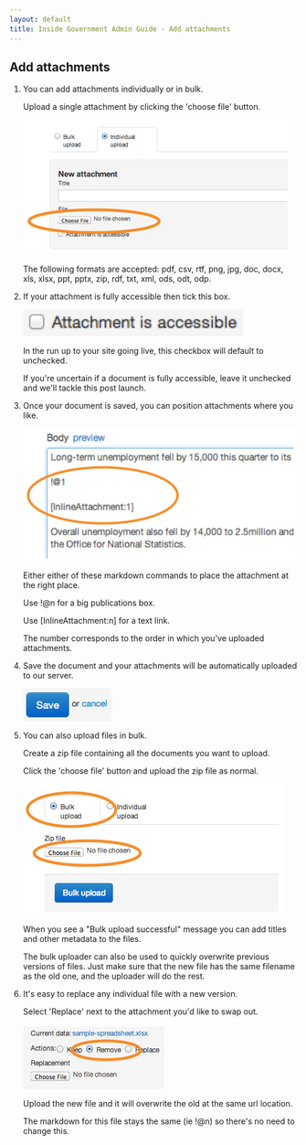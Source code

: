 ```yaml
---
layout: default
title: Inside Government Admin Guide - Add attachments
---
```


## Add attachments

1. You can add attachments individually or in bulk.

	Upload a single attachment by clicking the 'choose file' button.

	![Add attachments 1](add-attachments-1.png)

	The following formats are accepted: pdf, csv, rtf, png, jpg, doc, docx, xls, xlsx, ppt, pptx, zip, rdf, txt, xml, ods, odt, odp.

2. If your attachment is fully accessible then tick this box.

	![Add attachments 2](add-attachments-2.png)

	In the run up to your site going live, this checkbox will default to unchecked.

	If you're uncertain if a document is fully accessible, leave it unchecked and we'll tackle this post launch.

3. Once your document is saved, you can position attachments where you like.

	![Add attachments 3](add-attachments-3.png)

	Either either of these markdown commands to place the attachment at the right place.

	Use !@n for a big publications box.

	Use \[InlineAttachment:n\] for a text link.

	The number corresponds to the order in which you've uploaded attachments.

4. Save the document and your attachments will be automatically uploaded to our server.

	![Create new document 4](creating-a-new-doc-4.png)

5. You can also upload files in bulk.

	Create a zip file containing all the documents you want to upload.

	Click the 'choose file' button and upload the zip file as normal.

	![Add attachments 4](add-attachments-4.png)

	When you see a "Bulk upload successful" message you can add titles and other metadata to the files.

	The bulk uploader can also be used to quickly overwrite previous versions of files. Just make sure that the new file has the same filename as the old one, and the uploader will do the rest.

6. It's easy to replace any individual file with a new version.

	Select 'Replace' next to the attachment you'd like to swap out.

	![Add attachments 5](add-attachments-5.png)

	Upload the new file and it will overwrite the old at the same url location.

	The markdown for this file stays the same (ie !@n) so there's no need to change this.



